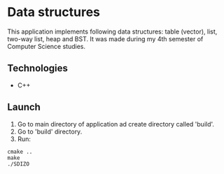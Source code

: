# Data structures
This application implements following data structures: table (vector), list, two-way list, heap and BST. It was made during my 4th semester of Computer Science studies.
## Technologies
* C++
## Launch
1. Go to main directory of application ad create directory called 'build'.
2. Go to 'build' directory.
3. Run:
```
cmake ..
make
./SDIZO
```

